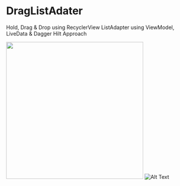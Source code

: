 # DragListAdater
Hold, Drag &amp; Drop using RecyclerView ListAdapter using ViewModel, LiveData &amp; Dagger Hilt Approach

<img src="https://github.com/MortezaNedaei/DragListAdater/blob/master/art/screenshot.jpg" width="370"> ![Alt Text](https://github.com/MortezaNedaei/DragListAdater/blob/master/art/screen.gif)

